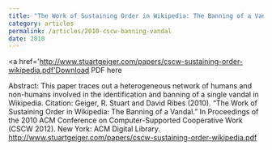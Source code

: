 ```yaml
---
title: "The Work of Sustaining Order in Wikipedia: The Banning of a Vandal"
category: articles
permalink: /articles/2010-cscw-banning-vandal
date: 2010
---
```


<a href='http://www.stuartgeiger.com/papers/cscw-sustaining-order-wikipedia.pdf'Download PDF here</a>

Abstract: This paper traces out a heterogeneous network of humans and non-humans involved in the identification and banning of a single vandal in Wikipedia.
Citation: Geiger, R. Stuart and David Ribes (2010).  “The Work of Sustaining Order in Wikipedia: The Banning of a Vandal.”  In Proceedings of the 2010 ACM Conference on Computer-Supported Cooperative Work (CSCW 2012).  New York: ACM Digital Library. http://www.stuartgeiger.com/papers/cscw-sustaining-order-wikipedia.pdf